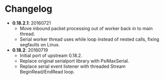 # Changelog

* **0.18.2.1**: 20160721
  * Move inbound packet processing out of worker back in to main thread.
  * Serial worker thread uses while loop instead of nested calls,
    fixing segfaults on Linux.
* **0.18.2**: 20160719
  * Initial port of upstream 0.18.2.
  * Replace original serialport library with PsiMaxSerial.
  * Replace serial event listener with threaded Stream BeginRead/EndRead loop.
